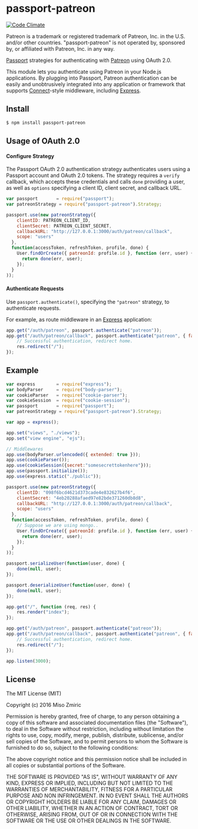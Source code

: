# passport-patreon
[![Code Climate](https://codeclimate.com/github/mzmiric5/passport-patreon/badges/gpa.svg)](https://codeclimate.com/github/mzmiric5/passport-patreon)

Patreon is a trademark or registered trademark of Patreon, Inc. in the U.S. and/or other countries. "passport-patreon" is not operated by, sponsored by, or affiliated with Patreon, Inc. in any way.

[Passport](http://passportjs.org/) strategies for authenticating with [Patreon](http://www.patreon.com/)
using OAuth 2.0.

This module lets you authenticate using Patreon in your Node.js applications.
By plugging into Passport, Patreon authentication can be easily and
unobtrusively integrated into any application or framework that supports
[Connect](http://www.senchalabs.org/connect/)-style middleware, including
[Express](http://expressjs.com/).

## Install
```bash
$ npm install passport-patreon
```
## Usage of OAuth 2.0

#### Configure Strategy

The Passport OAuth 2.0 authentication strategy authenticates users using a Passport
account and OAuth 2.0 tokens. The strategy requires a `verify` callback, which
accepts these credentials and calls `done` providing a user, as well as
`options` specifying a client ID, client secret, and callback URL.

```javascript
var passport       = require("passport");
var patreonStrategy = require("passport-patreon").Strategy;

passport.use(new patreonStrategy({
    clientID: PATREON_CLIENT_ID,
    clientSecret: PATREON_CLIENT_SECRET,
    callbackURL: "http://127.0.0.1:3000/auth/patreon/callback",
    scope: "users"
  },
  function(accessToken, refreshToken, profile, done) {
    User.findOrCreate({ patreonId: profile.id }, function (err, user) {
      return done(err, user);
    });
  }
));
```

#### Authenticate Requests

Use `passport.authenticate()`, specifying the `"patreon"` strategy, to
authenticate requests.

For example, as route middleware in an [Express](http://expressjs.com/)
application:

```javascript
app.get("/auth/patreon", passport.authenticate("patreon"));
app.get("/auth/patreon/callback", passport.authenticate("patreon", { failureRedirect: "/" }), function(req, res) {
    // Successful authentication, redirect home.
    res.redirect("/");
});
```

## Example

```javascript
var express        = require("express");
var bodyParser     = require("body-parser");
var cookieParser   = require("cookie-parser");
var cookieSession  = require("cookie-session");
var passport       = require("passport");
var patreonStrategy = require("passport-patreon").Strategy;

var app = express();

app.set("views", "./views");
app.set("view engine", "ejs");

// Middlewares
app.use(bodyParser.urlencoded({ extended: true }));
app.use(cookieParser());
app.use(cookieSession({secret:"somesecrettokenhere"}));
app.use(passport.initialize());
app.use(express.static("./public"));

passport.use(new patreonStrategy({
    clientID: "098f6bcd4621d373cade4e832627b4f6",
    clientSecret: "4eb20288afaed97e82bde371260db8d8",
    callbackURL: "http://127.0.0.1:3000/auth/patreon/callback",
    scope: "users"
  },
  function(accessToken, refreshToken, profile, done) {
    // Suppose we are using mongo..
    User.findOrCreate({ patreonId: profile.id }, function (err, user) {
      return done(err, user);
    });
  }
));

passport.serializeUser(function(user, done) {
    done(null, user);
});

passport.deserializeUser(function(user, done) {
    done(null, user);
});

app.get("/", function (req, res) {
    res.render("index");
});

app.get("/auth/patreon", passport.authenticate("patreon"));
app.get("/auth/patreon/callback", passport.authenticate("patreon", { failureRedirect: "/" }), function(req, res) {
    // Successful authentication, redirect home.
    res.redirect("/");
});

app.listen(3000);
```

## License

The MIT License (MIT)

Copyright (c) 2016 Miso Zmiric

Permission is hereby granted, free of charge, to any person obtaining a copy
of this software and associated documentation files (the "Software"), to deal
in the Software without restriction, including without limitation the rights
to use, copy, modify, merge, publish, distribute, sublicense, and/or sell
copies of the Software, and to permit persons to whom the Software is
furnished to do so, subject to the following conditions:

The above copyright notice and this permission notice shall be included in
all copies or substantial portions of the Software.

THE SOFTWARE IS PROVIDED "AS IS", WITHOUT WARRANTY OF ANY KIND, EXPRESS OR
IMPLIED, INCLUDING BUT NOT LIMITED TO THE WARRANTIES OF MERCHANTABILITY,
FITNESS FOR A PARTICULAR PURPOSE AND NON INFRINGEMENT. IN NO EVENT SHALL THE
AUTHORS OR COPYRIGHT HOLDERS BE LIABLE FOR ANY CLAIM, DAMAGES OR OTHER
LIABILITY, WHETHER IN AN ACTION OF CONTRACT, TORT OR OTHERWISE, ARISING FROM,
OUT OF OR IN CONNECTION WITH THE SOFTWARE OR THE USE OR OTHER DEALINGS IN
THE SOFTWARE.

